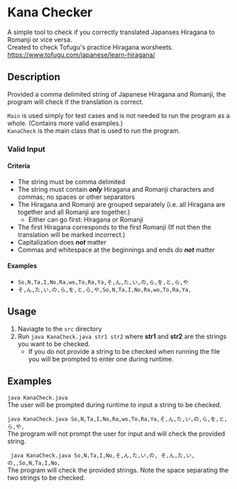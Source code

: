 # Kana Checker
A simple tool to check if you correctly translated Japanses Hiragana to Romanji or vice versa. <br>
Created to check Tofugu's practice Hiragana worsheets. <br>
https://www.tofugu.com/japanese/learn-hiragana/
## Description
Provided a comma delimited string of Japanese Hiragana and Romanji, the program will check if the translation is correct. <br>

```Main``` is used simply for test cases and is not needed to run the program as a whole. (Contains more valid examples.) <br>
```KanaCheck``` is the main class that is used to run the program.

### Valid Input 
#### Criteria
- The string must be comma delimited
- The string must contain **_only_** Hiragana and Romanji characters and commas; no spaces or other separators
- The Hiragana and Romanji are grouped separately (i.e. all Hiragana are together and all Romanji are together.)
  - Either can go first: Hiragana or Romanji
- The first Hiragana corresponds to the first Romanji (If not then the translation will be marked incorrect.)
- Capitalization does **_not_** matter
- Commas and whitespace at the beginnings and ends do **_not_** matter

#### Examples
 - ```So,N,Ta,I,No,Ra,wo,To,Ra,Ya,そ,ん,た,い,の,ら,を,と,ら,や```
 - ```そ,ん,た,い,の,ら,を,と,ら,や,So,N,Ta,I,No,Ra,wo,To,Ra,Ya,```


## Usage
1. Naviagte to the ```src``` directory 
2. Run ```java KanaCheck.java str1 str2``` where **str1** and **str2** are the strings you want to be checked.
    - If you do not provide a string to be checked when running the file you will be prompted to enter one during runtime.

## Examples
```java KanaCheck.java``` <br>
The user will be prompted during runtime to input a string to be checked.

```java KanaCheck.java So,N,Ta,I,No,Ra,wo,To,Ra,Ya,そ,ん,た,い,の,ら,を,と,ら,や,``` <br>
The program will not prompt the user for input and will check the provided string.

``` java KanaCheck.java So,N,Ta,I,No,そ,ん,た,い,の, そ,ん,た,い,の,,So,N,Ta,I,No,```<br>
The program will check the provided strings. Note the space separating the two strings to be checked.